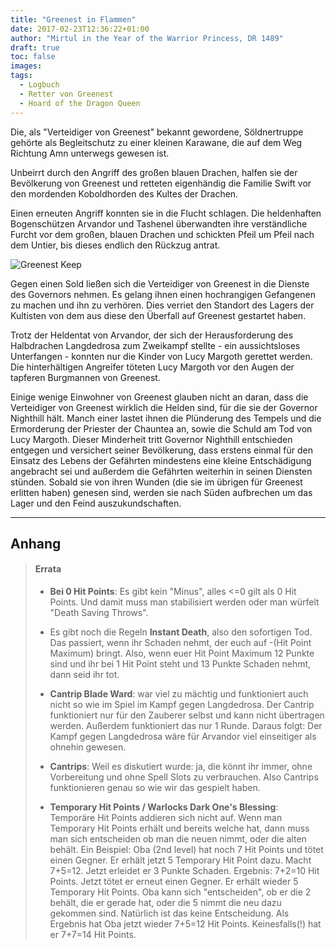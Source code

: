 ```yaml
---
title: "Greenest in Flammen"
date: 2017-02-23T12:36:22+01:00
author: "Mirtul in the Year of the Warrior Princess, DR 1489"
draft: true
toc: false
images:
tags: 
  - Logbuch
  - Retter von Greenest
  - Hoard of the Dragon Queen
---
```


Die, als "Verteidiger von Greenest" bekannt gewordene, Söldnertruppe gehörte als Begleitschutz zu einer kleinen Karawane, die auf dem Weg Richtung Amn unterwegs gewesen ist.

Unbeirrt durch den Angriff des großen blauen Drachen, halfen sie der Bevölkerung von Greenest und retteten eigenhändig die Familie Swift vor den mordenden Koboldhorden des Kultes der Drachen.

Einen erneuten Angriff konnten sie in die Flucht schlagen. Die heldenhaften Bogenschützen Arvandor und Tashenel überwandten ihre verständliche Furcht vor dem großen, blauen Drachen und schickten Pfeil um Pfeil nach dem Untier, bis dieses endlich den Rückzug antrat.

![Greenest Keep](https://i.imgur.com/uI1eZmJ.png)

Gegen einen Sold ließen sich die Verteidiger von Greenest in die Dienste des Governors nehmen. Es gelang ihnen einen hochrangigen Gefangenen zu machen und ihn zu verhören. Dies verriet den Standort des Lagers der Kultisten von dem aus diese den Überfall auf Greenest gestartet haben.

Trotz der Heldentat von Arvandor, der sich der Herausforderung des Halbdrachen Langdedrosa zum Zweikampf stellte - ein aussichtsloses Unterfangen - konnten nur die Kinder von Lucy Margoth gerettet werden. Die hinterhältigen Angreifer töteten Lucy Margoth vor den Augen der tapferen Burgmannen von Greenest.

Einige wenige Einwohner von Greenest glauben nicht an daran, dass die Verteidiger von Greenest wirklich die Helden sind, für die sie der Governor Nighthill hält. Manch einer lastet ihnen die Plünderung des Tempels und die Ermorderung der Priester der Chauntea an, sowie die Schuld am Tod von Lucy Margoth. Dieser Minderheit tritt Governor Nighthill entschieden entgegen und versichert seiner Bevölkerung, dass erstens einmal für den Einsatz des Lebens der Gefährten mindestens eine kleine Entschädigung angebracht sei und außerdem die Gefährten weiterhin in seinen Diensten stünden. Sobald sie von ihren Wunden (die sie im übrigen für Greenest erlitten haben) genesen sind, werden sie nach Süden aufbrechen um das Lager und den Feind auszukundschaften.

___
## Anhang

>#### Errata
>
>* **Bei 0 Hit Points**: Es gibt kein "Minus", alles
<=0 gilt als 0 Hit Points. Und damit muss
man stabilisiert werden oder man würfelt
"Death Saving Throws".
>
>* Es gibt noch die Regeln **Instant Death**, also
den sofortigen Tod. Das passiert, wenn ihr
Schaden nehmt, der euch auf -(Hit Point
Maximum) bringt. Also, wenn euer Hit Point
Maximum 12 Punkte sind und ihr bei 1 Hit
Point steht und 13 Punkte Schaden nehmt,
dann seid ihr tot.
>
>* **Cantrip Blade Ward**: war viel zu mächtig und
funktioniert auch nicht so wie im Spiel im
Kampf gegen Langdedrosa. Der Cantrip
funktioniert nur für den Zauberer selbst und
kann nicht übertragen werden. Außerdem
funktioniert das nur 1 Runde. Daraus folgt:
Der Kampf gegen Langdedrosa wäre für
Arvandor viel einseitiger als ohnehin
gewesen.
>
>* **Cantrips**: Weil es diskutiert wurde: ja, die
könnt ihr immer, ohne Vorbereitung und
ohne Spell Slots zu verbrauchen. Also
Cantrips funktionieren genau so wie wir das
gespielt haben.
>
>* **Temporary Hit Points / Warlocks Dark One's
Blessing**: Temporäre Hit Points addieren sich
nicht auf. Wenn man Temporary Hit Points
erhält und bereits welche hat, dann muss man
sich entscheiden ob man die neuen nimmt,
oder die alten behält. Ein Beispiel: Oba (2nd
level) hat noch 7 Hit Points und tötet einen
Gegner. Er erhält jetzt 5 Temporary Hit Point
dazu. Macht 7+5=12. Jetzt erleidet er 3
Punkte Schaden. Ergebnis: 7+2=10 Hit
Points. Jetzt tötet er erneut einen Gegner. Er
erhält wieder 5 Temporary Hit Points. Oba
kann sich "entscheiden", ob er die 2 behält,
die er gerade hat, oder die 5 nimmt die neu
dazu gekommen sind. Natürlich ist das keine
Entscheidung. Als Ergebnis hat Oba jetzt
wieder 7+5=12 Hit Points. Keinesfalls(!) hat
er 7+7=14 Hit Points.
